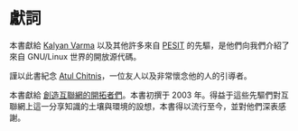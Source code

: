 # 獻詞

本書獻給 [Kalyan Varma](http://www.kalyanvarma.net/) 以及其他許多來自 [PESIT](http://www.pes.edu/) 的先驅，是他們向我們介紹了來自 GNU/Linux 世界的開放源代碼。

謹以此書紀念 [Atul Chitnis](http://www.nextbigwhat.com/atul-chitnis-obituary-297/)，一位友人以及非常懷念他的人的引導者。

本書獻給 [創造互聯網的開拓者們](http://www.ibiblio.org/pioneers/index.html)。本書初撰于 2003 年。得益于這些先驅們對互聯網上這一分享知識的土壤與環境的設想，本書得以流行至今，並對他們深表感謝。